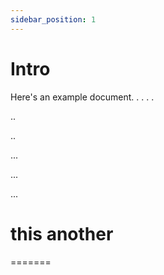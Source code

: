 ```yaml
---
sidebar_position: 1
---
```


# Intro

Here's an example document.
.
.
.
.



..


..




...





...




...





# this another
=======
